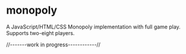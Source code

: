 # monopoly

A JavaScript/HTML/CSS Monopoly implementation with full game play. Supports two-eight players.

//-------work in progress------------//
